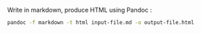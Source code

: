 Write in markdown, produce HTML using Pandoc :

```bash
pandoc -f markdown -t html input-file.md -o output-file.html
```
